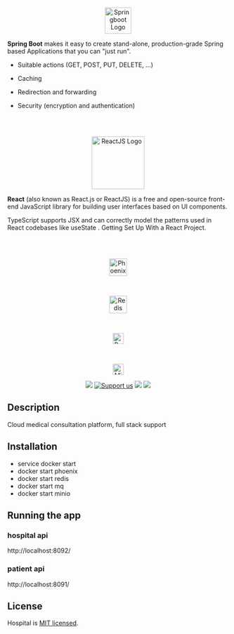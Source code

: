 <br/>
<p align="center">
  <a href="https://github.com/jrhe123" target="blank"><img src="https://spring.io/images/spring-logo-2022-93b99aee11ba10c57283810ff6f7f500.svg" height="60" alt="Springboot Logo" /></a>
</p>
<p><b>Spring Boot</b> makes it easy to create stand-alone, production-grade Spring based Applications that you can "just run".
</p>
<p>

- Suitable actions (GET, POST, PUT, DELETE, …​)

- Caching

- Redirection and forwarding

- Security (encryption and authentication)
</p>
<br/><br/>

<p align="center">
  <a href="https://github.com/jrhe123" target="blank"><img src="https://www.vectorlogo.zone/logos/reactjs/reactjs-ar21.svg" height="120" alt="ReactJS Logo" /></a>
</p>
<p><b>React</b> (also known as React.js or ReactJS) is a free and open-source front-end JavaScript library for building user interfaces based on UI components.
</p>
<p>
TypeScript supports JSX and can correctly model the patterns used in React codebases like useState . Getting Set Up With a React Project.
</p>
<br/><br/>

<p align="center">
  <a href="https://github.com/jrhe123" target="blank"><img src="https://camo.githubusercontent.com/989a637f9e29eb989a3e8cef1d63921f24d4fe231e3d288e657f3187abec8a3f/68747470733a2f2f70686f656e69782e6170616368652e6f72672f696d616765732f70686f656e69782d6c6f676f2d736d616c6c2e706e67" height="40" alt="Phoenix Logo" /></a>
</p><br/>
<p align="center">
  <a href="https://github.com/jrhe123" target="blank"><img src="https://upload.wikimedia.org/wikipedia/en/6/6b/Redis_Logo.svg" height="40" alt="Redis Logo" /></a>
</p><br/>
<p align="center">
  <a href="https://github.com/jrhe123" target="blank"><img src="https://www.rabbitmq.com/img/logo-rabbitmq.svg" height="25" alt="RabbitMQ Logo" /></a>
</p><br/>
<p align="center">
  <a href="https://github.com/jrhe123" target="blank"><img src="https://raw.githubusercontent.com/minio/minio/master/.github/logo.svg?sanitize=true" height="25" alt="Minio Logo" /></a>
</p>

<p align="center">
  <a href="https://github.com/jrhe123" target="_blank"><img src="https://img.shields.io/badge/Donate-PayPal-ff3f59.svg"/></a>
  <a href="https://github.com/jrhe123"  target="_blank"><img src="https://img.shields.io/badge/Support%20us-Open%20Collective-41B883.svg" alt="Support us"></a>
  <a href="https://twitter.com/springboot" target="_blank"><img src="https://img.shields.io/twitter/follow/springboot.svg?style=social&label=Follow"></a>
  <a href="https://twitter.com/springboot" target="_blank"><img src="https://img.shields.io/twitter/follow/reactjs.svg?style=social&label=Follow"></a>
</p>

## Description

Cloud medical consultation platform, full stack support

## Installation

- service docker start
- docker start phoenix
- docker start redis
- docker start mq
- docker start minio

## Running the app

### hospital api
http://localhost:8092/

### patient api
http://localhost:8091/

## License

Hospital is [MIT licensed](LICENSE).
